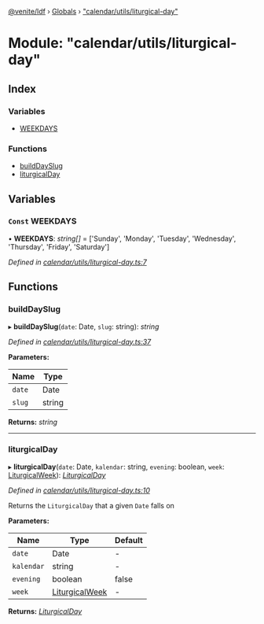 [@venite/ldf](../README.md) › [Globals](../globals.md) › ["calendar/utils/liturgical-day"](_calendar_utils_liturgical_day_.md)

# Module: "calendar/utils/liturgical-day"

## Index

### Variables

* [WEEKDAYS](_calendar_utils_liturgical_day_.md#const-weekdays)

### Functions

* [buildDaySlug](_calendar_utils_liturgical_day_.md#builddayslug)
* [liturgicalDay](_calendar_utils_liturgical_day_.md#liturgicalday)

## Variables

### `Const` WEEKDAYS

• **WEEKDAYS**: *string[]* = ['Sunday', 'Monday', 'Tuesday', 'Wednesday', 'Thursday', 'Friday', 'Saturday']

*Defined in [calendar/utils/liturgical-day.ts:7](https://github.com/gbj/venite/blob/44b21bf/ldf/src/calendar/utils/liturgical-day.ts#L7)*

## Functions

###  buildDaySlug

▸ **buildDaySlug**(`date`: Date, `slug`: string): *string*

*Defined in [calendar/utils/liturgical-day.ts:37](https://github.com/gbj/venite/blob/44b21bf/ldf/src/calendar/utils/liturgical-day.ts#L37)*

**Parameters:**

Name | Type |
------ | ------ |
`date` | Date |
`slug` | string |

**Returns:** *string*

___

###  liturgicalDay

▸ **liturgicalDay**(`date`: Date, `kalendar`: string, `evening`: boolean, `week`: [LiturgicalWeek](../classes/_calendar_liturgical_week_.liturgicalweek.md)): *[LiturgicalDay](../classes/_calendar_liturgical_day_.liturgicalday.md)*

*Defined in [calendar/utils/liturgical-day.ts:10](https://github.com/gbj/venite/blob/44b21bf/ldf/src/calendar/utils/liturgical-day.ts#L10)*

Returns the `LiturgicalDay` that a given `Date` falls on

**Parameters:**

Name | Type | Default |
------ | ------ | ------ |
`date` | Date | - |
`kalendar` | string | - |
`evening` | boolean | false |
`week` | [LiturgicalWeek](../classes/_calendar_liturgical_week_.liturgicalweek.md) | - |

**Returns:** *[LiturgicalDay](../classes/_calendar_liturgical_day_.liturgicalday.md)*
